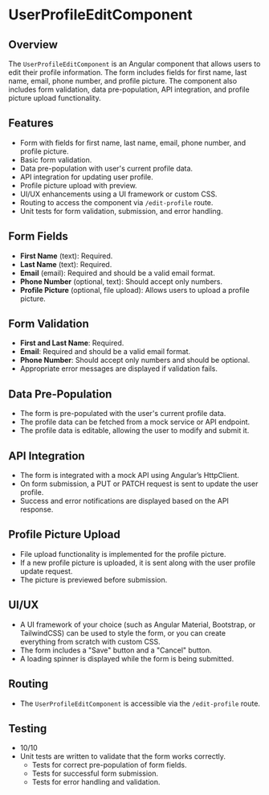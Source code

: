 # UserProfileEditComponent

## Overview
The `UserProfileEditComponent` is an Angular component that allows users to edit their profile information. The form includes fields for first name, last name, email, phone number, and profile picture. The component also includes form validation, data pre-population, API integration, and profile picture upload functionality.

## Features
- Form with fields for first name, last name, email, phone number, and profile picture.
- Basic form validation.
- Data pre-population with user's current profile data.
- API integration for updating user profile.
- Profile picture upload with preview.
- UI/UX enhancements using a UI framework or custom CSS.
- Routing to access the component via `/edit-profile` route.
- Unit tests for form validation, submission, and error handling.

## Form Fields
- **First Name** (text): Required.
- **Last Name** (text): Required.
- **Email** (email): Required and should be a valid email format.
- **Phone Number** (optional, text): Should accept only numbers.
- **Profile Picture** (optional, file upload): Allows users to upload a profile picture.

## Form Validation
- **First and Last Name**: Required.
- **Email**: Required and should be a valid email format.
- **Phone Number**: Should accept only numbers and should be optional.
- Appropriate error messages are displayed if validation fails.

## Data Pre-Population
- The form is pre-populated with the user's current profile data.
- The profile data can be fetched from a mock service or API endpoint.
- The profile data is editable, allowing the user to modify and submit it.

## API Integration
- The form is integrated with a mock API using Angular’s HttpClient.
- On form submission, a PUT or PATCH request is sent to update the user profile.
- Success and error notifications are displayed based on the API response.

## Profile Picture Upload
- File upload functionality is implemented for the profile picture.
- If a new profile picture is uploaded, it is sent along with the user profile update request.
- The picture is previewed before submission.

## UI/UX
- A UI framework of your choice (such as Angular Material, Bootstrap, or TailwindCSS) can be used to style the form, or you can create everything from scratch with custom CSS.
- The form includes a "Save" button and a "Cancel" button.
- A loading spinner is displayed while the form is being submitted.

## Routing
- The `UserProfileEditComponent` is accessible via the `/edit-profile` route.

## Testing
- 10/10
- Unit tests are written to validate that the form works correctly.
  - Tests for correct pre-population of form fields.
  - Tests for successful form submission.
  - Tests for error handling and validation.

